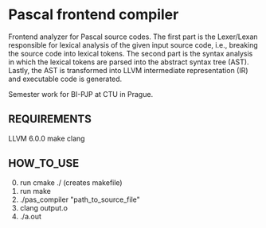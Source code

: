 # Pascal frontend compiler
Frontend analyzer for Pascal source codes. The first part is the Lexer/Lexan responsible for lexical analysis of the given input source code, i.e., breaking the source code into lexical tokens. The second part is the syntax analysis in which the lexical tokens are parsed into the abstract syntax tree (AST). Lastly, the AST is transformed into LLVM intermediate representation (IR) and executable code is generated.

Semester work for BI-PJP at CTU in Prague.

## REQUIREMENTS 
LLVM 6.0.0
make
clang

## HOW_TO_USE
0. run cmake ./ (creates makefile)
1. run make	
2. ./pas_compiler "path_to_source_file"
3. clang output.o
4. ./a.out	
	
